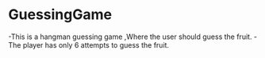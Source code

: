 # GuessingGame 
-This is a hangman guessing game ,Where the user should guess the fruit. 
-The player has only 6 attempts to guess the fruit.


